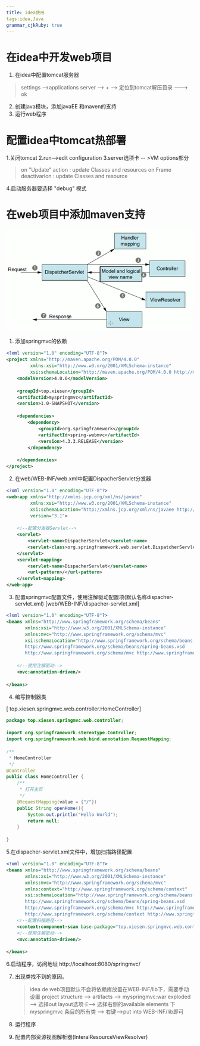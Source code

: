 ```yaml
---
title: idea使用
tags:idea,Java
grammar_cjkRuby: true
---
```


# 在idea中开发web项目

1. 在idea中配置tomcat服务器
> settings -->applications server --> + --> 定位到tomcat解压目录 ---> ok

2. 创建java模块，添加javaEE 和maven的支持
3. 运行web程序

# 配置idea中tomcat热部署
1.关闭tomcat
2.run-->edit configuration
3.server选项卡 -- >VM options部分

> on "Update" action : update Classes and resources
> on Frame deactivarion : update Classes and resource

4.启动服务器要选择 "debug" 模式

# 在web项目中添加maven支持

![springmvc结构][1]


1. 添加springmvc的依赖

``` xml
<?xml version="1.0" encoding="UTF-8"?>
<project xmlns="http://maven.apache.org/POM/4.0.0"
         xmlns:xsi="http://www.w3.org/2001/XMLSchema-instance"
         xsi:schemaLocation="http://maven.apache.org/POM/4.0.0 http://maven.apache.org/xsd/maven-4.0.0.xsd">
    <modelVersion>4.0.0</modelVersion>

    <groupId>top.xiesen</groupId>
    <artifactId>myspringmvc</artifactId>
    <version>1.0-SNAPSHOT</version>

    <dependencies>
        <dependency>
            <groupId>org.springframework</groupId>
            <artifactId>spring-webmvc</artifactId>
            <version>4.3.3.RELEASE</version>
        </dependency>

    </dependencies>
</project>
```

2. 在web/WEB-INF/web.xml中配置DispacherServlet分发器

``` xml
<?xml version="1.0" encoding="UTF-8"?>
<web-app xmlns="http://xmlns.jcp.org/xml/ns/javaee"
         xmlns:xsi="http://www.w3.org/2001/XMLSchema-instance"
         xsi:schemaLocation="http://xmlns.jcp.org/xml/ns/javaee http://xmlns.jcp.org/xml/ns/javaee/web-app_3_1.xsd"
         version="3.1">

    <!--配置分发器Servlet-->
    <servlet>
        <servlet-name>DispacherServlet</servlet-name>
        <servlet-class>org.springframework.web.servlet.DispatcherServlet</servlet-class>
    </servlet>
    <servlet-mapping>
        <servlet-name>DispacherServlet</servlet-name>
        <url-pattern>/</url-pattern>
    </servlet-mapping>
</web-app>
```

3. 配置springmvc配置文件，使用注解驱动配置项(默认名称dispacher-servlet.xml)
	[web/WEB-INF/dispacher-servlet.xml]
	

``` xml
<?xml version="1.0" encoding="UTF-8"?>
<beans xmlns="http://www.springframework.org/schema/beans"
       xmlns:xsi="http://www.w3.org/2001/XMLSchema-instance"
       xmlns:mvc="http://www.springframework.org/schema/mvc"
       xsi:schemaLocation="http://www.springframework.org/schema/beans
       http://www.springframework.org/schema/beans/spring-beans.xsd
       http://www.springframework.org/schema/mvc http://www.springframework.org/schema/mvc/spring-mvc-4.3.xsd">

    <!--使用注解驱动-->
    <mvc:annotation-driven/>

</beans>
```

4. 编写控制器类

[ top.xiesen.springmvc.web.controller.HomeController]

``` java
package top.xiesen.springmvc.web.controller;

import org.springframework.stereotype.Controller;
import org.springframework.web.bind.annotation.RequestMapping;

/**
 * HomeController
 */
@Controller
public class HomeController {
    /**
     * 打开主页
     */
    @RequestMapping(value = {"/"})
    public String openHome(){
        System.out.println("Hello World");
        return null;
    }
    
}

```
5.在dispacher-servlet.xml文件中，增加扫描路径配置

``` xml
<?xml version="1.0" encoding="UTF-8"?>
<beans xmlns="http://www.springframework.org/schema/beans"
       xmlns:xsi="http://www.w3.org/2001/XMLSchema-instance"
       xmlns:mvc="http://www.springframework.org/schema/mvc"
       xmlns:context="http://www.springframework.org/schema/context"
       xsi:schemaLocation="http://www.springframework.org/schema/beans
       http://www.springframework.org/schema/beans/spring-beans.xsd
       http://www.springframework.org/schema/mvc http://www.springframework.org/schema/mvc/spring-mvc-4.3.xsd
       http://www.springframework.org/schema/context http://www.springframework.org/schema/mvc/spring-context-4.3.xsd">
    <!--配置扫描路径-->
    <context:component-scan base-package="top.xiesen.springmvc.web.controller"/>
    <!--使用注解驱动-->
    <mvc:annotation-driven/>

</beans>
```

6.启动程序，访问地址
	http://localhost:8080/springmvc/

7. 出现类找不到的原因。
	> idea de web项目默认不会将依赖库放置在WEB-INF/lib下，需要手动设置
	> project structure --> artifacts --> myspringmvc:war exploded --> 选择out layout选项卡--> 选择右侧的available elements 下 myspringmvc 条目的所有类 --> 右键-->put into WEB-INF/lib即可

8. 运行程序
9. 配置内部资源视图解析器(InteralResourceViewResolver)

  [1]: https://www.github.com/xiesen310/notes_Images/raw/master/images/1503814915477.jpg
